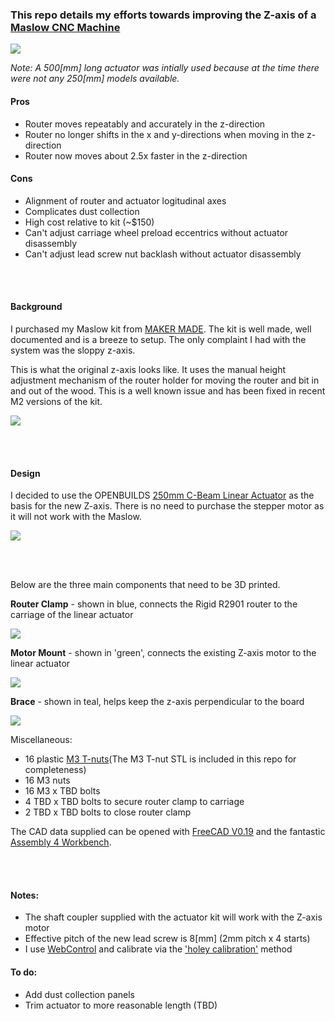### This repo details my efforts towards improving the Z-axis of a [Maslow CNC Machine](https://www.maslowcnc.com/)

![](maslow_z_axis_improved.png)

 *Note: A 500[mm] long actuator was intially used because at the time there were not any 250[mm] models available.*

#### Pros
* Router moves repeatably and accurately in the z-direction
* Router no longer shifts in the x and y-directions when moving in the z-direction
* Router now moves about 2.5x faster in the z-direction

#### Cons
* Alignment of router and actuator logitudinal axes
* Complicates dust collection
* High cost relative to kit (~$150)
* Can't adjust carriage wheel preload eccentrics without actuator disassembly
* Can't adjust lead screw nut backlash without actuator disassembly

<br/>
<br/>

#### Background
I purchased my Maslow kit from [MAKER MADE](https://makermade.com/).  The kit is well made, well documented and is a breeze to setup.  The only complaint I had with the system was the sloppy z-axis.  

This is what the original z-axis looks like.  It uses the manual height adjustment mechanism of the router holder for moving the router and bit in and out of the wood. This is a well known issue and has been fixed in recent M2 versions of the kit.

![](maslow_z_axis_stock.png)

<br/>
<br/>

#### Design
I decided to use the OPENBUILDS [250mm C-Beam Linear Actuator](https://openbuildspartstore.com/c-beam-linear-actuator-bundle/) as the basis for the new Z-axis.  There is no need to purchase the stepper motor as it will not work with the Maslow.

![](openbuilds_c_frame_actuator.png)

<br/>
<br/>



Below are the three main components that need to be 3D printed.  
 
**Router Clamp** - shown in blue, connects the Rigid R2901 router to the carriage of the linear actuator

![](maslow_z_axis_router_clamp.png)


**Motor Mount** - shown in 'green', connects the existing Z-axis motor to the linear actuator 

![](maslow_z_axis_motor_mount.png)


**Brace** - shown in teal, helps keep the z-axis perpendicular to the board 

![](maslow_z_axis_brace.png)

Miscellaneous:
* 16 plastic [M3 T-nuts](https://www.thingiverse.com/thing:1064782)(The M3 T-nut STL is included in this repo for completeness)
* 16 M3 nuts
* 16 M3 x TBD bolts
* 4 TBD x TBD bolts to secure router clamp to carriage
* 2 TBD x TBD bolts to close router clamp

The CAD data supplied can be opened with [FreeCAD V0.19](https://www.freecadweb.org/) and the fantastic [Assembly 4 Workbench](https://github.com/Zolko-123/FreeCAD_Assembly4).

<br/>
<br/>

#### Notes:
* The shaft coupler supplied with the actuator kit will work with the Z-axis motor
* Effective pitch of the new lead screw is 8[mm] (2mm pitch x 4 starts)
* I use [WebControl](https://github.com/WebControlCNC/WebControl) and calibrate via the ['holey calibration'](https://webcontrolcnc.github.io/WebControl/Actions/Calibration-Setup/holeyCalibration.html) method

#### To do:
* Add dust collection panels
* Trim actuator to more reasonable length (TBD)
